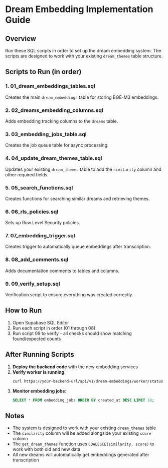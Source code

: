 # Dream Embedding Implementation Guide

## Overview
Run these SQL scripts in order to set up the dream embedding system. The scripts are designed to work with your existing `dream_themes` table structure.

## Scripts to Run (in order)

### 1. **01_dream_embeddings_tables.sql**
Creates the main `dream_embeddings` table for storing BGE-M3 embeddings.

### 2. **02_dreams_embedding_columns.sql**
Adds embedding tracking columns to the `dreams` table.

### 3. **03_embedding_jobs_table.sql**
Creates the job queue table for async processing.

### 4. **04_update_dream_themes_table.sql**
Updates your existing `dream_themes` table to add the `similarity` column and other required fields.

### 5. **05_search_functions.sql**
Creates functions for searching similar dreams and retrieving themes.

### 6. **06_rls_policies.sql**
Sets up Row Level Security policies.

### 7. **07_embedding_trigger.sql**
Creates trigger to automatically queue embeddings after transcription.

### 8. **08_add_comments.sql**
Adds documentation comments to tables and columns.

### 9. **09_verify_setup.sql**
Verification script to ensure everything was created correctly.

## How to Run

1. Open Supabase SQL Editor
2. Run each script in order (01 through 08)
3. Run script 09 to verify - all checks should show matching found/expected counts

## After Running Scripts

1. **Deploy the backend code** with the new embedding services
2. **Verify worker is running**: 
   ```bash
   curl https://your-backend-url/api/v1/dream-embeddings/worker/status
   ```
3. **Monitor embedding jobs**:
   ```sql
   SELECT * FROM embedding_jobs ORDER BY created_at DESC LIMIT 10;
   ```

## Notes

- The system is designed to work with your existing `dream_themes` table
- The `similarity` column will be added alongside your existing `score` column
- The `get_dream_themes` function uses `COALESCE(similarity, score)` to work with both old and new data
- All new dreams will automatically get embeddings generated after transcription
